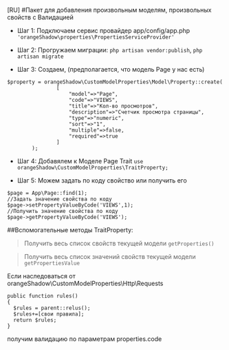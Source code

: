 [RU]
#Пакет для добавления произвольным моделям, произвольных свойств с Валидацией

* Шаг 1: Подключаем сервис провайдер app/config/app.php
` 'orangeShadow\properties\PropertiesServiceProvider' `

* Шаг 2: Прогружаем миграции: 
` php artisan vendor:publish `, `php artisan migrate`

* Шаг 3: Создаем, (предполагается, что модель Page у нас есть)
```
$property = orangeShadow\CustomModelProperties\Model\Property::create(
				[
					"model"=>"Page",
					"code"=>"VIEWS",
					"title"=>"Кол-во просмотров",
					"description"=>"Счетчик просмотра страницы",
					"type"=>"numeric",
					"sort"=>"1",
					"multiple"=>false,
					"required"=>true
				]
		);
```
* Шаг 4: Добавялем к Моделе Page Trait
`use orangeShadow\CustomModelProperties\TraitProperty;`

* Шаг 5: Можем задать по коду свойство или получить его 
```
$page = App\Page::find(1);
//Задать значение свойства по коду 
$page->setPropertyValueByCode('VIEWS',1);
//Получить значение свойства по коду
$page->getPropertyValueByCode('VIEWS');
```


##Вспомогательные методы TraitProperty:
>Получить весь список свойств текущей модели
`getProperties()`

>Получить весь список значений свойств текущей модели
`getPropertiesValue`

Если наследоваться от orangeShadow\CustomModelProperties\Http\Requests 
```
public function rules()
{
  $rules = parent::relus();
  $rules+=[свои правила];
  return $rules;
}
```
получим валидацию по параметрам properties.code
